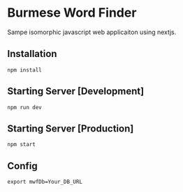 # Burmese Word Finder
Sampe isomorphic javascript web applicaiton using nextjs.

## Installation
```
npm install
```

## Starting Server [Development]
```
npm run dev
```

## Starting Server [Production]
```
npm start
```

## Config
```
export mwfDb=Your_DB_URL
```
